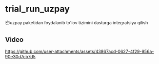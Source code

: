 # trial_run_uzpay

📦uzpay paketidan foydalanib to'lov tizimini dasturga integratsiya qilish

## Video


https://github.com/user-attachments/assets/43867acd-0627-4f29-956a-90e30d7cb7d5



